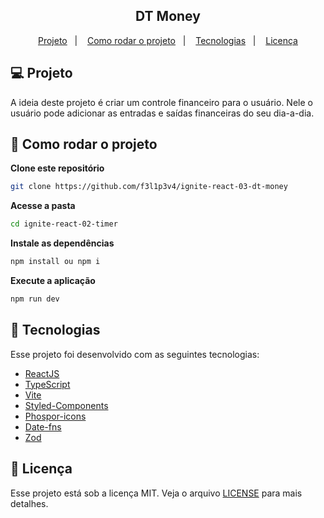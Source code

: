<h2 align="center">
   DT Money
</h2>

<p align="center">
  <a href="#-projeto">Projeto</a>&nbsp;&nbsp;&nbsp;|&nbsp;&nbsp;&nbsp;
  <a href="#-como-rodar-o-projeto">Como rodar o projeto</a>&nbsp;&nbsp;&nbsp;|&nbsp;&nbsp;&nbsp;
  <a href="#-tecnologias">Tecnologias</a>&nbsp;&nbsp;&nbsp;|&nbsp;&nbsp;&nbsp;
  <a href="#-licença">Licença</a>
</p>

## 💻 Projeto

A ideia deste projeto é criar um controle financeiro para o usuário. Nele o usuário pode adicionar as entradas e saídas financeiras do seu dia-a-dia. 

## 🧭 Como rodar o projeto

**Clone este repositório**

```bash
git clone https://github.com/f3l1p3v4/ignite-react-03-dt-money
```

**Acesse a pasta**

```bash
cd ignite-react-02-timer
```

**Instale as dependências**

```bash
npm install ou npm i
```

**Execute a aplicação**

```bash
npm run dev
```

## 🚀 Tecnologias

Esse projeto foi desenvolvido com as seguintes tecnologias:

- [ReactJS](https://pt-br.reactjs.org/)
- [TypeScript](https://www.typescriptlang.org/pt/)
- [Vite](https://vitejs.dev/)
- [Styled-Components](https://styled-components.com/)
- [Phospor-icons](https://phosphoricons.com/)
- [Date-fns](https://date-fns.org/)
- [Zod](https://zod.dev/)

## 📝 Licença

Esse projeto está sob a licença MIT. Veja o arquivo [LICENSE](LICENSE) para mais detalhes.
